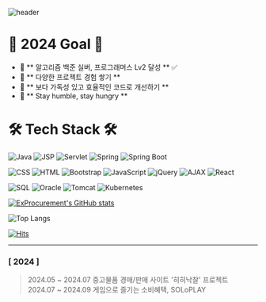 ![header](https://capsule-render.vercel.app/api?type=venom&color=gradient&CustomColorList=0,2,2,5&height=300&section=header&text=JaeMyung's%20GitHub&fontSize=90&fontColor=111111)

# 👋 2024 Goal 👋
- 🤗 ** 알고리즘 백준 실버, 프로그래머스 Lv2 달성 ** ✅
- 🌱 ** 다양한 프로젝트 경험 쌓기 **
- 🌹 ** 보다 가독성 있고 효율적인 코드로 개선하기 **
- 💖 ** Stay humble, stay hungry **

# 🛠 Tech Stack 🛠
![Java](https://img.shields.io/badge/Java-007396?style=flat-square&logo=Java&logoColor=white)
![JSP](https://img.shields.io/badge/JSP-007396?style=flat-square&logo=Java&logoColor=white)
![Servlet](https://img.shields.io/badge/Servlet-007396?style=flat-square&logo=Java&logoColor=white)
![Spring](https://img.shields.io/badge/Spring-6DB33F?style=flat-square&logo=Spring&logoColor=white)
![Spring Boot](https://img.shields.io/badge/Spring_Boot-6DB33F?style=flat-square&logo=SpringBoot&logoColor=white)

![CSS](https://img.shields.io/badge/CSS-1572B6?style=flat-square&logo=CSS3&logoColor=white)
![HTML](https://img.shields.io/badge/HTML-E34F26?style=flat-square&logo=HTML5&logoColor=white)
![Bootstrap](https://img.shields.io/badge/Bootstrap-7952B3?style=flat-square&logo=Bootstrap&logoColor=white)
![JavaScript](https://img.shields.io/badge/JavaScript-F7DF1E?style=flat-square&logo=JavaScript&logoColor=black)
![jQuery](https://img.shields.io/badge/jQuery-0769AD?style=flat-square&logo=jQuery&logoColor=white)
![AJAX](https://img.shields.io/badge/AJAX-0769AD?style=flat-square&logo=AJAX&logoColor=white)
![React](https://img.shields.io/badge/React-61DAFB?style=flat-square&logo=React&logoColor=black)

![SQL](https://img.shields.io/badge/SQL-4479A1?style=flat-square&logo=MySQL&logoColor=white)
![Oracle](https://img.shields.io/badge/Oracle-F80000?style=flat-square&logo=Oracle&logoColor=white)
![Tomcat](https://img.shields.io/badge/Tomcat-F8DC75?style=flat-square&logo=Apache-Tomcat&logoColor=black)
![Kubernetes](https://img.shields.io/badge/-Kubernetes-326CE5?style=flat-square&logo=kubernetes&logoColor=white)

[![ExProcurement's GitHub stats](https://github-readme-stats.vercel.app/api?username=ExProcurement&show_icons=true&theme=radical&count_private=true)](https://github.com/anuraghazra/github-readme-stats)

![Top Langs](https://github-readme-stats.vercel.app/api/top-langs/?username=ExProcurement&layout=compact&theme=radical)

[![Hits](https://hits.seeyoufarm.com/api/count/incr/badge.svg?url=https%3A%2F%2Fgithub.com%2FExProcurement&count_bg=%2345DF22&title_bg=%23555555&icon=github.svg&icon_color=%23FFE4C4&title=hits&edge_flat=false)](https://hits.seeyoufarm.com)

--- 

### [ 2024 ]
>2024.05 ~ 2024.07 중고물품 경매/판매 사이트 '히히낙찰' 프로젝트 <br />
>2024.07 ~ 2024.09 게임으로 즐기는 소비혜택, SOLoPLAY
